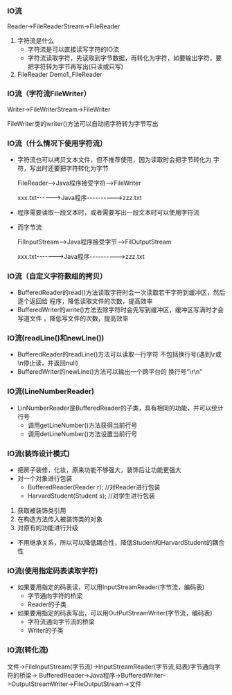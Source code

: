 ### IO流

Reader->FileReaderStream->FileReader
1. 字符流是什么
    - 字符流是可以直接读写字符的IO流
    - 字符流读取字符，先读取到字节数据，再转化为字符，如要输出字符，要把字符转为字节再写出(只读或只写)
2. FileReader
        Demo1_FileReader

### IO流（字符流FileWriter）
Writer->FileWriterStream->FileWriter
    
FileWriter类的writer()方法可以自动把字符转为字节写出
    
### IO流（什么情况下使用字符流）
- 字符流也可以拷贝文本文件，但不推荐使用，因为读取时会把字节转化为
字符，写出时还要把字符转化为字节


    FileReader-->Java程序接受字符-->FileWriter

    xxx.txt------>Java程序---------->zzz.txt
- 程序需要读取一段文本时，或者需要写出一段文本时可以使用字符流

- 而字节流


    FilInputStream-->Java程序接受字节-->FilOutputStream

    xxx.txt------->Java程序---------->zzz.txt
    
### IO流（自定义字符数组的拷贝）

- BufferedReader的read()方法读取字符时会一次读取若干字符到缓冲区，然后逐个返回给
程序，降低读取文件的次数，提高效率
- BufferedWriter的write()方法去除字符时会先写到缓冲区，缓冲区写满时才会写道文件
，降低写文件的次数，提高效率

### IO流(readLine()和newLine())

- BufferedReader的readLine()方法可以读取一行字符
不包括换行号(遇到\r或\n停止读，并返回null)
- BufferedWriter的newLine()方法可以输出一个跨平台的
换行号"\r\n"

### IO流(LineNumberReader)

- LinNumberReader是BufferedReader的子类，具有相同的功能，并可以统计行号
    - 调用getLineNumber()方法获得当前行号
    - 调用detLineNumber()方法设置当前行号
    
### IO流(装饰设计模式)

- 把房子装修，化妆，原来功能不够强大，装饰后让功能更强大
- 对一个对象进行包装
  - BufferedReader(Reader r); //对Reader进行包装
  - HarvardStudent(Student s);  //对学生进行包装

1. 获取被装饰类引用
2. 在构造方法传入被装饰类的对象
3. 对原有的功能进行升级

- 不用继承关系，所以可以降低耦合性，降低Student和HarvardStudent的耦合性


### IO流(使用指定码表读取字符)
- 如果要用指定的码表读，可以用InputStreamReader(字节流，编码表)
    - 字节通向字符的桥梁
    - Reader的子类
- 如果要用指定的码表写出，可以用OutPutStreamWriter(字节流，编码表)
    - 字符流通向字节流的桥梁
    - Writer的子类

### IO流(转化流)


文件->FileInputStream(字节流)->InputStreamReader(字节流,码表)字节通向字符的桥梁->
BufferedReader->Java程序->BufferedWriter->OutputStreamWriter->FileOutputStream->文件
